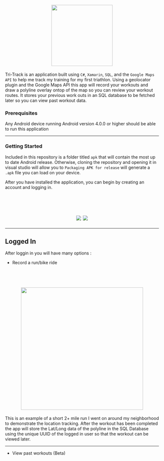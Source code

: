 <h1 align="center">
  <br>
  <img src="https://user-images.githubusercontent.com/24390579/40698740-4130cf26-6396-11e8-86ad-924b3bfd0c16.png" width="200"></a>
</h1>



Tri-Track is an application built using `C#`, `Xamarin`, `SQL`, and the `Google Maps API` to help me track my training
for my first triathlon. Using a geolocator plugin and the Google Maps API this app will record your workouts and draw a polyline overlay ontop of the map so you can review your workout routes. It stores your previous work outs in an SQL database to be fetched later so you can view past workout data.  

### Prerequisites
Any Android device running Android version 4.0.0 or higher should be able to run this application

----
### Getting Started
Included in this repository is a folder titled `apk` that will contain the most up to date Android release. Otherwise, cloning
the repository and opening it in visual studio will allow you to `Packaging APK for release` will generate a `.apk` file you can load on your device. 

After you have installed the application, you can begin by creating an account and logging in. 

<h1 align="center">
  <br>
  <img src="https://user-images.githubusercontent.com/24390579/40699210-b3a3d380-6398-11e8-8134-b987910bc559.png">
  <img src = "https://user-images.githubusercontent.com/24390579/40699240-d4df0cfe-6398-11e8-8095-dd074eb080b8.png"></a>
</h1>


----


## Logged In

After loggin in you will have many options :
  - Record a run/bike ride
 
  <h1 align="center">
  <br>
  <img src="https://user-images.githubusercontent.com/24390579/41681607-b7bfed1a-749a-11e8-963f-c9674c7f16e7.png" width="400"></a>
</h1>

This is an example of a short 2+ mile run I went on around my neighborhood to demonstrate the location tracking. After the workout has been completed the app will store the Lat/Long data of the polyline in the SQL Database using the unique UUID of the logged in user so that the workout can be viewed later. 

---

  - View past workouts (Beta)
